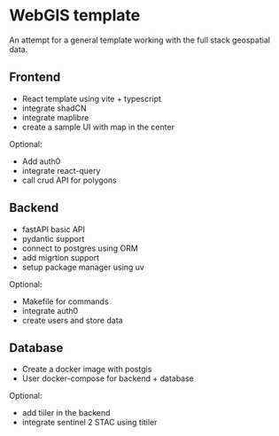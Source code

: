 # WebGIS template

An attempt for a general template working with the full stack geospatial data.

## Frontend

- React template using vite + typescript
- integrate shadCN
- integrate maplibre
- create a sample UI with map in the center

Optional:

- Add auth0
- integrate react-query
- call crud API for polygons

## Backend

- fastAPI basic API
- pydantic support
- connect to postgres using ORM
- add migrtion support
- setup package manager using uv

Optional:

- Makefile for commands
- integrate auth0
- create users and store data

## Database

- Create a docker image with postgis
- User docker-compose for backend + database

Optional:

- add tiiler in the backend
- integrate sentinel 2 STAC using titiler
